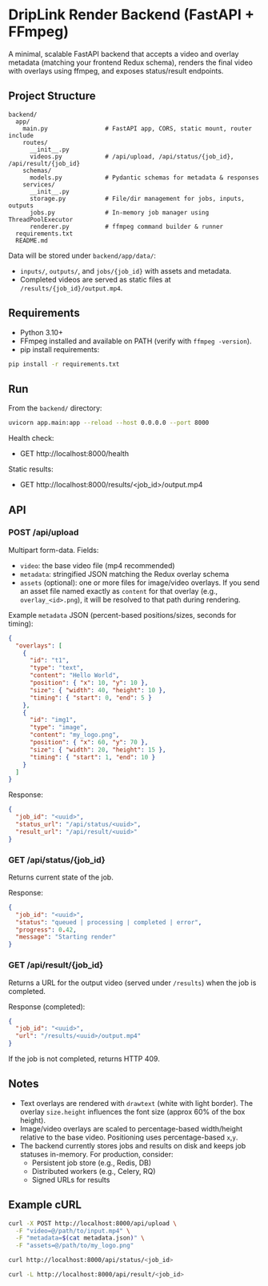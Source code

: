 # DripLink Render Backend (FastAPI + FFmpeg)

A minimal, scalable FastAPI backend that accepts a video and overlay metadata (matching your frontend Redux schema), renders the final video with overlays using ffmpeg, and exposes status/result endpoints.

## Project Structure

```
backend/
  app/
    main.py                # FastAPI app, CORS, static mount, router include
    routes/
      __init__.py
      videos.py            # /api/upload, /api/status/{job_id}, /api/result/{job_id}
    schemas/
      models.py            # Pydantic schemas for metadata & responses
    services/
      __init__.py
      storage.py           # File/dir management for jobs, inputs, outputs
      jobs.py              # In-memory job manager using ThreadPoolExecutor
      renderer.py          # ffmpeg command builder & runner
  requirements.txt
  README.md
```

Data will be stored under `backend/app/data/`:
- `inputs/`, `outputs/`, and `jobs/{job_id}` with assets and metadata.
- Completed videos are served as static files at `/results/{job_id}/output.mp4`.

## Requirements

- Python 3.10+
- FFmpeg installed and available on PATH (verify with `ffmpeg -version`).
- pip install requirements:

```bash
pip install -r requirements.txt
```

## Run

From the `backend/` directory:

```bash
uvicorn app.main:app --reload --host 0.0.0.0 --port 8000
```

Health check:
- GET http://localhost:8000/health

Static results:
- GET http://localhost:8000/results/<job_id>/output.mp4

## API

### POST /api/upload
Multipart form-data. Fields:
- `video`: the base video file (mp4 recommended)
- `metadata`: stringified JSON matching the Redux overlay schema
- `assets` (optional): one or more files for image/video overlays. If you send an asset file named exactly as `content` for that overlay (e.g., `overlay_<id>.png`), it will be resolved to that path during rendering.

Example `metadata` JSON (percent-based positions/sizes, seconds for timing):
```json
{
  "overlays": [
    {
      "id": "t1",
      "type": "text",
      "content": "Hello World",
      "position": { "x": 10, "y": 10 },
      "size": { "width": 40, "height": 10 },
      "timing": { "start": 0, "end": 5 }
    },
    {
      "id": "img1",
      "type": "image",
      "content": "my_logo.png",
      "position": { "x": 60, "y": 70 },
      "size": { "width": 20, "height": 15 },
      "timing": { "start": 1, "end": 10 }
    }
  ]
}
```

Response:
```json
{
  "job_id": "<uuid>",
  "status_url": "/api/status/<uuid>",
  "result_url": "/api/result/<uuid>"
}
```

### GET /api/status/{job_id}
Returns current state of the job.

Response:
```json
{
  "job_id": "<uuid>",
  "status": "queued | processing | completed | error",
  "progress": 0.42,
  "message": "Starting render"
}
```

### GET /api/result/{job_id}
Returns a URL for the output video (served under `/results`) when the job is completed.

Response (completed):
```json
{
  "job_id": "<uuid>",
  "url": "/results/<uuid>/output.mp4"
}
```
If the job is not completed, returns HTTP 409.

## Notes

- Text overlays are rendered with `drawtext` (white with light border). The overlay `size.height` influences the font size (approx 60% of the box height).
- Image/video overlays are scaled to percentage-based width/height relative to the base video. Positioning uses percentage-based `x`,`y`.
- The backend currently stores jobs and results on disk and keeps job statuses in-memory. For production, consider:
  - Persistent job store (e.g., Redis, DB)
  - Distributed workers (e.g., Celery, RQ)
  - Signed URLs for results

## Example cURL

```bash
curl -X POST http://localhost:8000/api/upload \
  -F "video=@/path/to/input.mp4" \
  -F "metadata=$(cat metadata.json)" \
  -F "assets=@/path/to/my_logo.png"

curl http://localhost:8000/api/status/<job_id>

curl -L http://localhost:8000/api/result/<job_id>
```
